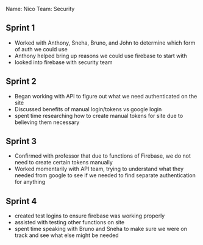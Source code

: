 Name: Nico
Team: Security

## Sprint 1
- Worked with Anthony, Sneha, Bruno, and John to determine which form of auth we could use
- Anthony helped bring up reasons we could use firebase to start with
- looked into firebase with security team

## Sprint 2
- Began working with API to figure out what we need authenticated on the site
- Discussed benefits of manual login/tokens vs google login
- spent time researching how to create manual tokens for site due to believing them necessary

## Sprint 3
- Confirmed with professor that due to functions of Firebase, we do not need to create certain tokens manually
- Worked momentarily with API team, trying to understand what they needed from google to see if we needed to find separate authentication for anything

## Sprint 4
- created test logins to ensure firebase was working properly
- assisted with testing other functions on site
- spent time speaking with Bruno and Sneha to make sure we were on track and see what else might be needed